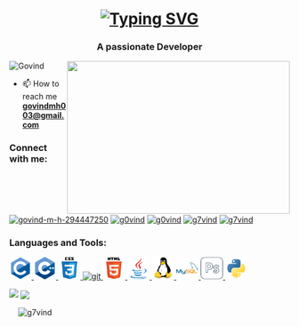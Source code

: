 <h1 align="center"><a href="https://git.io/typing-svg"><img src="https://readme-typing-svg.demolab.com?font=Fira+Code&size=40&duration=3000&pause=1000&center=true&vCenter=true&width=435&height=70&lines=Welcome+!!!;Hi+%F0%9F%91%8B%2C+I'm+GOVIND" alt="Typing SVG" /></a></h1>
<h3 align="center">A passionate Developer</h3>
<img align="right" width=400 height=275 src="https://images.squarespace-cdn.com/content/v1/5769fc401b631bab1addb2ab/1541580611624-TE64QGKRJG8SWAIUS7NS/ke17ZwdGBToddI8pDm48kPoswlzjSVMM-SxOp7CV59BZw-zPPgdn4jUwVcJE1ZvWQUxwkmyExglNqGp0IvTJZamWLI2zvYWH8K3-s_4yszcp2ryTI0HqTOaaUohrI8PI6FXy8c9PWtBlqAVlUS5izpdcIXDZqDYvprRqZ29Pw0o/coding-freak.gif">
<p align="left"> <img src="https://komarev.com/ghpvc/?username=g7vind&label=Profile%20views&color=0e75b6&style=flat" alt="Govind"  /> </p>

- 📫 How to reach me **govindmh003@gmail.com**

<h3 align="left">Connect with me:</h3>
<p align="left">
<p align="left">
<a href="https://linkedin.com/in/govind-m-h-294447250" target="blank"><img align="center" src="https://raw.githubusercontent.com/rahuldkjain/github-profile-readme-generator/master/src/images/icons/Social/linked-in-alt.svg" alt="govind-m-h-294447250" height="30" width="40" /></a>
<a href="https://instagram.com/_.g_7_vind._" target="blank"><img align="center" src="https://raw.githubusercontent.com/rahuldkjain/github-profile-readme-generator/master/src/images/icons/Social/instagram.svg" alt="g0vind" height="30" width="40" /></a>
<a href="https://www.hackerrank.com/g0vind" target="blank"><img align="center" src="https://raw.githubusercontent.com/rahuldkjain/github-profile-readme-generator/master/src/images/icons/Social/hackerrank.svg" alt="g0vind" height="30" width="40" /></a>
<a href="https://www.leetcode.com/g7vind" target="blank"><img align="center" src="https://raw.githubusercontent.com/rahuldkjain/github-profile-readme-generator/master/src/images/icons/Social/leet-code.svg" alt="g7vind" height="30" width="40" /></a>
<a href="https://www.codewars.com/users/g7vind" target="blank"><img align="center" src="https://www.codewars.com/packs/assets/logo.f607a0fb.svg" alt="g7vind" height="30" width="40" /></a>
</p>
<h3 align="left">Languages and Tools:</h3>
<p align="left"> <a href="https://www.cprogramming.com/" target="_blank" rel="noreferrer"> <img src="https://raw.githubusercontent.com/devicons/devicon/master/icons/c/c-original.svg" alt="c" width="40" height="40"/> </a> <a href="https://www.w3schools.com/cpp/" target="_blank" rel="noreferrer"> <img src="https://raw.githubusercontent.com/devicons/devicon/master/icons/cplusplus/cplusplus-original.svg" alt="cplusplus" width="40" height="40"/> </a> <a href="https://www.w3schools.com/css/" target="_blank" rel="noreferrer"> <img src="https://raw.githubusercontent.com/devicons/devicon/master/icons/css3/css3-original-wordmark.svg" alt="css3" width="40" height="40"/> </a> <a href="https://git-scm.com/" target="_blank" rel="noreferrer"> <img src="https://www.vectorlogo.zone/logos/git-scm/git-scm-icon.svg" alt="git" width="40" height="40"/> </a> <a href="https://www.w3.org/html/" target="_blank" rel="noreferrer"> <img src="https://raw.githubusercontent.com/devicons/devicon/master/icons/html5/html5-original-wordmark.svg" alt="html5" width="40" height="40"/> </a> <a href="https://www.java.com" target="_blank" rel="noreferrer"> <img src="https://raw.githubusercontent.com/devicons/devicon/master/icons/java/java-original.svg" alt="java" width="40" height="40"/> </a> <a href="https://www.linux.org/" target="_blank" rel="noreferrer"> <img src="https://raw.githubusercontent.com/devicons/devicon/master/icons/linux/linux-original.svg" alt="linux" width="40" height="40"/> </a> <a href="https://www.mysql.com/" target="_blank" rel="noreferrer"> <img src="https://raw.githubusercontent.com/devicons/devicon/master/icons/mysql/mysql-original-wordmark.svg" alt="mysql" width="40" height="40"/> </a> <a href="https://www.photoshop.com/en" target="_blank" rel="noreferrer"> <img src="https://raw.githubusercontent.com/devicons/devicon/master/icons/photoshop/photoshop-line.svg" alt="photoshop" width="40" height="40"/> </a> <a href="https://www.python.org" target="_blank" rel="noreferrer"> <img src="https://raw.githubusercontent.com/devicons/devicon/master/icons/python/python-original.svg" alt="python" width="40" height="40"/> </a> </p>
<p><img height=200 align="left" src="https://github-readme-stats-git-masterrstaa-rickstaa.vercel.app/api/top-langs?username=g7vind&theme=tokyonight&layout=donut"/></p>
<p>&nbsp;<img height=200 align="center" src="https://github-readme-stats-git-masterrstaa-rickstaa.vercel.app/api?username=g7vind&theme=tokyonight&rank_icon=github"/></p>
<p><img align="center" src="https://github-readme-streak-stats.herokuapp.com/?user=g7vind&theme=tokyonight" alt="g7vind" /></p>

